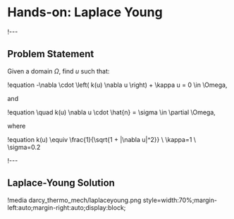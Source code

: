 # Hands-on: Laplace Young

!---

## Problem Statement

Given a domain $\Omega$, find $u$ such that:

!equation
-\nabla \cdot \left( k(u) \nabla u \right) + \kappa u = 0 \in \Omega,

and

!equation
\quad k(u) \nabla u \cdot \hat{n} = \sigma \in \partial \Omega,

where

!equation
k(u) \equiv \frac{1}{\sqrt{1 + |\nabla u|^2}} \\
\kappa=1 \\
\sigma=0.2

!---

## Laplace-Young Solution

!media darcy_thermo_mech/laplaceyoung.png style=width:70%;margin-left:auto;margin-right:auto;display:block;
